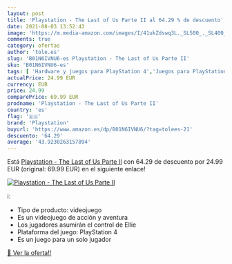 ```yaml
---
layout: post
title: 'Playstation - The Last of Us Parte II al 64.29 % de descuento'
date: 2021-08-03 13:52:43
image: 'https://m.media-amazon.com/images/I/41ukZdswq3L._SL500_._SL400_.jpg'
comments: true
category: ofertas
author: 'tole.es'
slug: 'B01N6IVNU6-es Playstation - The Last of Us Parte II'
sku: 'B01N6IVNU6-es'
tags: [ 'Hardware y juegos para PlayStation 4','Juegos para PlayStation 4','Videojuegos','playstation', ]
actualPrice: 24.99 EUR
currency: EUR
price: 24.99
comparePrice: 69.99 EUR
prodname: 'Playstation - The Last of Us Parte II'
country: 'es'
flag: '🇪🇸'
brand: 'Playstation'
buyurl: 'https://www.amazon.es/dp/B01N6IVNU6/?tag=tolees-21'
descuento: '64.29'
average: '43.9230263157894'
---
```


Está [Playstation - The Last of Us Parte II](https://www.amazon.es/dp/B01N6IVNU6/?tag=tolees-21) con 64.29 de descuento por 24.99 EUR (original: 69.99 EUR) en el siguiente enlace!

[![Playstation - The Last of Us Parte II](https://m.media-amazon.com/images/I/41ukZdswq3L._SL500_._SL400_.jpg)](https://www.amazon.es/dp/B01N6IVNU6/?tag=tolees-21)

ℹ️:

- Tipo de producto: videojuego
- Es un videojuego de acción y aventura
- Los jugadores asumirán el control de Ellie
- Plataforma del juego: PlayStation 4
- Es un juego para un solo jugador

[🛒 Ver la oferta!!](https://www.amazon.es/dp/B01N6IVNU6/?tag=tolees-21)
